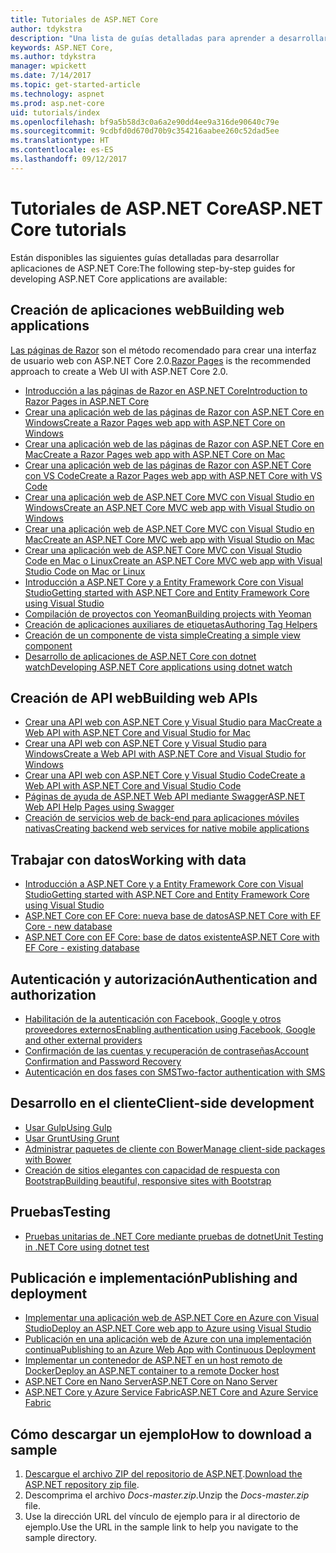 ```yaml
---
title: Tutoriales de ASP.NET Core
author: tdykstra
description: "Una lista de guías detalladas para aprender a desarrollar aplicaciones de ASP.NET Core."
keywords: ASP.NET Core,
ms.author: tdykstra
manager: wpickett
ms.date: 7/14/2017
ms.topic: get-started-article
ms.technology: aspnet
ms.prod: asp.net-core
uid: tutorials/index
ms.openlocfilehash: bf9a5b58d3c0a6a2e90dd4ee9a316de90640c79e
ms.sourcegitcommit: 9cdbfd0d670d70b9c354216aabee260c52dad5ee
ms.translationtype: HT
ms.contentlocale: es-ES
ms.lasthandoff: 09/12/2017
---
```

# <a name="aspnet-core-tutorials"></a><span data-ttu-id="59a46-104">Tutoriales de ASP.NET Core</span><span class="sxs-lookup"><span data-stu-id="59a46-104">ASP.NET Core tutorials</span></span>

<span data-ttu-id="59a46-105">Están disponibles las siguientes guías detalladas para desarrollar aplicaciones de ASP.NET Core:</span><span class="sxs-lookup"><span data-stu-id="59a46-105">The following step-by-step guides for developing ASP.NET Core applications are available:</span></span>

## <a name="building-web-applications"></a><span data-ttu-id="59a46-106">Creación de aplicaciones web</span><span class="sxs-lookup"><span data-stu-id="59a46-106">Building web applications</span></span>

<span data-ttu-id="59a46-107">[Las páginas de Razor](xref:mvc/razor-pages/index) son el método recomendado para crear una interfaz de usuario web con ASP.NET Core 2.0.</span><span class="sxs-lookup"><span data-stu-id="59a46-107">[Razor Pages](xref:mvc/razor-pages/index) is the recommended approach to create a Web UI with ASP.NET Core 2.0.</span></span>

* [<span data-ttu-id="59a46-108">Introducción a las páginas de Razor en ASP.NET Core</span><span class="sxs-lookup"><span data-stu-id="59a46-108">Introduction to Razor Pages in ASP.NET Core</span></span>](xref:mvc/razor-pages/index)
* [<span data-ttu-id="59a46-109">Crear una aplicación web de las páginas de Razor con ASP.NET Core en Windows</span><span class="sxs-lookup"><span data-stu-id="59a46-109">Create a Razor Pages web app with ASP.NET Core on Windows</span></span>](xref:tutorials/razor-pages/index)
* [<span data-ttu-id="59a46-110">Crear una aplicación web de las páginas de Razor con ASP.NET Core en Mac</span><span class="sxs-lookup"><span data-stu-id="59a46-110">Create a Razor Pages web app with ASP.NET Core on Mac</span></span>](xref:tutorials/razor-pages-mac/index)  
* [<span data-ttu-id="59a46-111">Crear una aplicación web de las páginas de Razor con ASP.NET Core con VS Code</span><span class="sxs-lookup"><span data-stu-id="59a46-111">Create a Razor Pages web app with ASP.NET Core with VS Code</span></span>](xref:tutorials/razor-pages-vsc/index) 
* [<span data-ttu-id="59a46-112">Crear una aplicación web de ASP.NET Core MVC con Visual Studio en Windows</span><span class="sxs-lookup"><span data-stu-id="59a46-112">Create an ASP.NET Core MVC web app with Visual Studio on Windows</span></span>](first-mvc-app/index.md)
* [<span data-ttu-id="59a46-113">Crear una aplicación web de ASP.NET Core MVC con Visual Studio en Mac</span><span class="sxs-lookup"><span data-stu-id="59a46-113">Create an ASP.NET Core MVC web app with Visual Studio on Mac</span></span>](first-mvc-app-mac/index.md)
* [<span data-ttu-id="59a46-114">Crear una aplicación web de ASP.NET Core MVC con Visual Studio Code en Mac o Linux</span><span class="sxs-lookup"><span data-stu-id="59a46-114">Create an ASP.NET Core MVC web app with Visual Studio Code on Mac or Linux </span></span>](first-mvc-app-xplat/index.md)
* [<span data-ttu-id="59a46-115">Introducción a ASP.NET Core y a Entity Framework Core con Visual Studio</span><span class="sxs-lookup"><span data-stu-id="59a46-115">Getting started with ASP.NET Core and Entity Framework Core using Visual Studio</span></span>](../data/ef-mvc/index.md)
* [<span data-ttu-id="59a46-116">Compilación de proyectos con Yeoman</span><span class="sxs-lookup"><span data-stu-id="59a46-116">Building projects with Yeoman</span></span>](../client-side/yeoman.md)
* [<span data-ttu-id="59a46-117">Creación de aplicaciones auxiliares de etiquetas</span><span class="sxs-lookup"><span data-stu-id="59a46-117">Authoring Tag Helpers</span></span>](../mvc/views/tag-helpers/authoring.md)
* [<span data-ttu-id="59a46-118">Creación de un componente de vista simple</span><span class="sxs-lookup"><span data-stu-id="59a46-118">Creating a simple view component</span></span>](../mvc/views/view-components.md#walkthrough-creating-a-simple-view-component)
* [<span data-ttu-id="59a46-119">Desarrollo de aplicaciones de ASP.NET Core con dotnet watch</span><span class="sxs-lookup"><span data-stu-id="59a46-119">Developing ASP.NET Core applications using dotnet watch</span></span>](dotnet-watch.md)

## <a name="building-web-apis"></a><span data-ttu-id="59a46-120">Creación de API web</span><span class="sxs-lookup"><span data-stu-id="59a46-120">Building web APIs</span></span>
* [<span data-ttu-id="59a46-121">Crear una API web con ASP.NET Core y Visual Studio para Mac</span><span class="sxs-lookup"><span data-stu-id="59a46-121">Create a Web API with ASP.NET Core and Visual Studio for Mac</span></span>](xref:tutorials/first-web-api-mac)
* [<span data-ttu-id="59a46-122">Crear una API web con ASP.NET Core y Visual Studio para Windows</span><span class="sxs-lookup"><span data-stu-id="59a46-122">Create a Web API with ASP.NET Core and Visual Studio for Windows</span></span>](first-web-api.md)
* [<span data-ttu-id="59a46-123">Crear una API web con ASP.NET Core y Visual Studio Code</span><span class="sxs-lookup"><span data-stu-id="59a46-123">Create a Web API with ASP.NET Core and Visual Studio Code</span></span>](web-api-vsc.md)
* [<span data-ttu-id="59a46-124">Páginas de ayuda de ASP.NET Web API mediante Swagger</span><span class="sxs-lookup"><span data-stu-id="59a46-124">ASP.NET Web API Help Pages using Swagger</span></span>](web-api-help-pages-using-swagger.md)
* [<span data-ttu-id="59a46-125">Creación de servicios web de back-end para aplicaciones móviles nativas</span><span class="sxs-lookup"><span data-stu-id="59a46-125">Creating backend web services for native mobile applications</span></span>](../mobile/native-mobile-backend.md)

## <a name="working-with-data"></a><span data-ttu-id="59a46-126">Trabajar con datos</span><span class="sxs-lookup"><span data-stu-id="59a46-126">Working with data</span></span>
* [<span data-ttu-id="59a46-127">Introducción a ASP.NET Core y a Entity Framework Core con Visual Studio</span><span class="sxs-lookup"><span data-stu-id="59a46-127">Getting started with ASP.NET Core and Entity Framework Core using Visual Studio</span></span>](../data/ef-mvc/index.md)
* [<span data-ttu-id="59a46-128">ASP.NET Core con EF Core: nueva base de datos</span><span class="sxs-lookup"><span data-stu-id="59a46-128">ASP.NET Core with EF Core - new database</span></span>](https://docs.microsoft.com/ef/core/get-started/aspnetcore/new-db)
* [<span data-ttu-id="59a46-129">ASP.NET Core con EF Core: base de datos existente</span><span class="sxs-lookup"><span data-stu-id="59a46-129">ASP.NET Core with EF Core - existing database</span></span>](https://docs.microsoft.com/ef/core/get-started/aspnetcore/existing-db)

## <a name="authentication-and-authorization"></a><span data-ttu-id="59a46-130">Autenticación y autorización</span><span class="sxs-lookup"><span data-stu-id="59a46-130">Authentication and authorization</span></span>
* [<span data-ttu-id="59a46-131">Habilitación de la autenticación con Facebook, Google y otros proveedores externos</span><span class="sxs-lookup"><span data-stu-id="59a46-131">Enabling authentication using Facebook, Google and other external providers</span></span>](../security/authentication/social/index.md)
* [<span data-ttu-id="59a46-132">Confirmación de las cuentas y recuperación de contraseñas</span><span class="sxs-lookup"><span data-stu-id="59a46-132">Account Confirmation and Password Recovery</span></span>](../security/authentication/accconfirm.md)
* [<span data-ttu-id="59a46-133">Autenticación en dos fases con SMS</span><span class="sxs-lookup"><span data-stu-id="59a46-133">Two-factor authentication with SMS</span></span>](../security/authentication/2fa.md)

## <a name="client-side-development"></a><span data-ttu-id="59a46-134">Desarrollo en el cliente</span><span class="sxs-lookup"><span data-stu-id="59a46-134">Client-side development</span></span>
* [<span data-ttu-id="59a46-135">Usar Gulp</span><span class="sxs-lookup"><span data-stu-id="59a46-135">Using Gulp</span></span>](../client-side/using-gulp.md)
* [<span data-ttu-id="59a46-136">Usar Grunt</span><span class="sxs-lookup"><span data-stu-id="59a46-136">Using Grunt</span></span>](../client-side/using-grunt.md)
* [<span data-ttu-id="59a46-137">Administrar paquetes de cliente con Bower</span><span class="sxs-lookup"><span data-stu-id="59a46-137">Manage client-side packages with Bower</span></span>](../client-side/bower.md)
* [<span data-ttu-id="59a46-138">Creación de sitios elegantes con capacidad de respuesta con Bootstrap</span><span class="sxs-lookup"><span data-stu-id="59a46-138">Building beautiful, responsive sites with Bootstrap</span></span>](../client-side/bootstrap.md)

## <a name="testing"></a><span data-ttu-id="59a46-139">Pruebas</span><span class="sxs-lookup"><span data-stu-id="59a46-139">Testing</span></span>
* [<span data-ttu-id="59a46-140">Pruebas unitarias de .NET Core mediante pruebas de dotnet</span><span class="sxs-lookup"><span data-stu-id="59a46-140">Unit Testing in .NET Core using dotnet test</span></span>](https://docs.microsoft.com/dotnet/articles/core/testing/unit-testing-with-dotnet-test)

## <a name="publishing-and-deployment"></a><span data-ttu-id="59a46-141">Publicación e implementación</span><span class="sxs-lookup"><span data-stu-id="59a46-141">Publishing and deployment</span></span>
* [<span data-ttu-id="59a46-142">Implementar una aplicación web de ASP.NET Core en Azure con Visual Studio</span><span class="sxs-lookup"><span data-stu-id="59a46-142">Deploy an ASP.NET Core web app to Azure using Visual Studio</span></span>](publish-to-azure-webapp-using-vs.md)
* [<span data-ttu-id="59a46-143">Publicación en una aplicación web de Azure con una implementación continua</span><span class="sxs-lookup"><span data-stu-id="59a46-143">Publishing to an Azure Web App with Continuous Deployment</span></span>](../publishing/azure-continuous-deployment.md)
* [<span data-ttu-id="59a46-144">Implementar un contenedor de ASP.NET en un host remoto de Docker</span><span class="sxs-lookup"><span data-stu-id="59a46-144">Deploy an ASP.NET container to a remote Docker host</span></span>](https://docs.microsoft.com/azure/vs-azure-tools-docker-hosting-web-apps-in-docker)
* [<span data-ttu-id="59a46-145">ASP.NET Core en Nano Server</span><span class="sxs-lookup"><span data-stu-id="59a46-145">ASP.NET Core on Nano Server</span></span>](nano-server.md)
* [<span data-ttu-id="59a46-146">ASP.NET Core y Azure Service Fabric</span><span class="sxs-lookup"><span data-stu-id="59a46-146">ASP.NET Core and Azure Service Fabric</span></span>](https://docs.microsoft.com/azure/service-fabric/service-fabric-add-a-web-frontend)

<a name="download"></a> 
## <a name="how-to-download-a-sample"></a><span data-ttu-id="59a46-147">Cómo descargar un ejemplo</span><span class="sxs-lookup"><span data-stu-id="59a46-147">How to download a sample</span></span>
1. <span data-ttu-id="59a46-148">[Descargue el archivo ZIP del repositorio de ASP.NET](https://codeload.github.com/aspnet/Docs/zip/master).</span><span class="sxs-lookup"><span data-stu-id="59a46-148">[Download the ASP.NET repository zip file](https://codeload.github.com/aspnet/Docs/zip/master).</span></span>
1. <span data-ttu-id="59a46-149">Descomprima el archivo *Docs-master.zip*.</span><span class="sxs-lookup"><span data-stu-id="59a46-149">Unzip the *Docs-master.zip* file.</span></span>
1. <span data-ttu-id="59a46-150">Use la dirección URL del vínculo de ejemplo para ir al directorio de ejemplo.</span><span class="sxs-lookup"><span data-stu-id="59a46-150">Use the URL in the sample link to help you navigate to the sample directory.</span></span> 
